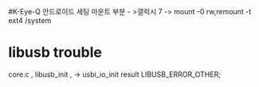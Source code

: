 #K-Eye-Q 안드로이드 세팅
마운트 부분  - >갤럭시 7 -> mount -0 rw,remount -t ext4 /system



# libusb trouble

core.c , libusb_init , -> usbi_io_init result LIBUSB_ERROR_OTHER;

